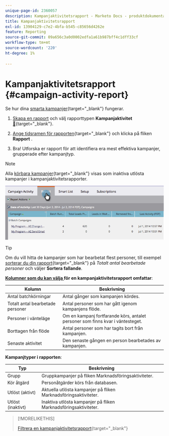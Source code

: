 ```yaml
---
unique-page-id: 2360057
description: Kampanjaktivitetsrapport - Marketo Docs - produktdokumentation
title: Kampanjaktivitetsrapport
exl-id: 13904129-c7e2-4bfa-b545-c85656d4262e
feature: Reporting
source-git-commit: 09a656c3a0d0002edfa1a61b987bff4c1dff33cf
workflow-type: tm+mt
source-wordcount: '220'
ht-degree: 1%

---
```


# Kampanjaktivitetsrapport {#campaign-activity-report}

Se hur dina [smarta kampanjer](/help/marketo/product-docs/core-marketo-concepts/smart-campaigns/creating-a-smart-campaign/understanding-batch-and-trigger-smart-campaigns.md){target="_blank"} fungerar.

1. [Skapa en rapport](/help/marketo/product-docs/reporting/basic-reporting/creating-reports/create-a-report-in-a-program.md) och välj rapporttypen **Kampanjaktivitet** [&#128279;](/help/marketo/product-docs/reporting/basic-reporting/report-types/report-type-overview.md){target="_blank"}.

1. [Ange tidsramen för rapporten](/help/marketo/product-docs/reporting/basic-reporting/editing-reports/change-a-report-time-frame.md){target="_blank"} och klicka på fliken **Rapport** .

1. Bra! Utforska er rapport för att identifiera era mest effektiva kampanjer, grupperade efter kampanjtyp.

>[!NOTE]
>
>Alla [körbara kampanjer](/help/marketo/product-docs/core-marketo-concepts/smart-campaigns/flow-actions/execute-campaign.md){target="_blank"} visas som inaktiva utlösta kampanjer i kampanjaktivitetsrapporter.

![](assets/campaign-activity-report-1.png)

>[!TIP]
>
>Om du vill hitta de kampanjer som har bearbetat flest personer, till exempel [sorterar du din rapport](/help/marketo/product-docs/reporting/basic-reporting/editing-reports/sort-report-on-columns.md){target="_blank"} på _Totalt antal bearbetade personer_ och väljer **Sortera fallande**.

**[Kolumner som du kan välja ](/help/marketo/product-docs/reporting/basic-reporting/editing-reports/select-report-columns.md) för en kampanjaktivitetsrapport omfattar**:

<table><thead>
  <tr>
    <th>Kolumn</th>
    <th>Beskrivning</th>
  </tr></thead>
<tbody>
  <tr>
    <td>Antal batchkörningar</td>
    <td>Antal gånger som kampanjen kördes.</td>
  </tr>
  <tr>
    <td>Totalt antal bearbetade personer</td>
    <td>Antal personer som har gått igenom kampanjens flöde.</td>
  </tr>
  <tr>
    <td>Personer i vänteläge</td>
    <td>Om en kampanj fortfarande körs, antalet personer som finns kvar i väntesteget.</td>
  </tr>
  <tr>
    <td>Borttagen från flöde</td>
    <td>Antal personer som har tagits bort från kampanjen.</td>
  </tr>
  <tr>
    <td>Senaste aktivitet</td>
    <td>Den senaste gången en person bearbetades av kampanjen.</td>
  </tr>
</tbody>
</table>

**Kampanjtyper i rapporten**:

<table><thead>
  <tr>
    <th>Typ</th>
    <th>Beskrivning</th>
  </tr></thead>
<tbody>
  <tr>
    <td>Grupp</td>
    <td>Gruppkampanjer på fliken Marknadsföringsaktiviteter.</td>
  </tr>
  <tr>
    <td>Kör åtgärd</td>
    <td>Personåtgärder körs från databasen.</td>
  </tr>
  <tr>
    <td>Utlöst (aktivt)</td>
    <td>Aktuella utlösta kampanjer på fliken Marknadsföringsaktiviteter.</td>
  </tr>
  <tr>
    <td>Utlöst (inaktivt)</td>
    <td>Inaktiva utlösta kampanjer på fliken Marknadsföringsaktiviteter.</td>
  </tr>
</tbody>
</table>

>[!MORELIKETHIS]
>
>[Filtrera en kampanjaktivitetsrapport](/help/marketo/product-docs/reporting/basic-reporting/report-activity/filter-a-campaign-activity-report.md){target="_blank"}
